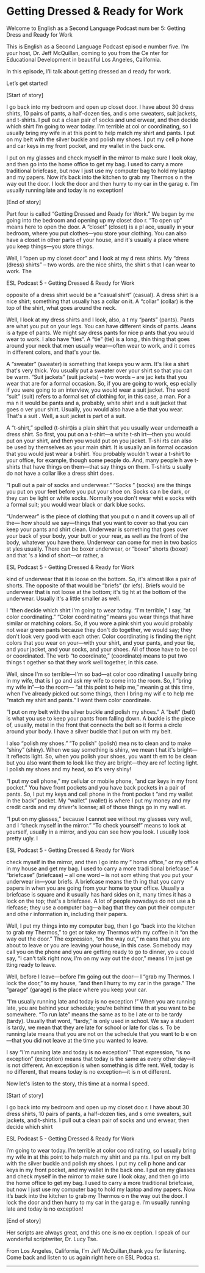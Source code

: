 # Getting Dressed & Ready for Work

Welcome to English as a Second Language Podcast num ber 5: Getting Dress and Ready for Work

This is English as a Second Language Podcast episod e number five. I’m your host, Dr. Jeff McQuillan, coming to you from the Ce nter for Educational Development in beautiful Los Angeles, California.

In this episode, I’ll talk about getting dressed an d ready for work.

Let’s get started!

[Start of story]

I go back into my bedroom and open up closet door.  I have about 30 dress shirts, 10 pairs of pants, a half-dozen ties, and s ome sweaters, suit jackets, and t-shirts.  I pull out a clean pair of socks and und erwear, and then decide which shirt I’m going to wear today.  I’m terrible at col or coordinating, so I usually bring my wife in at this point to help match my shirt and  pants.  I put on my belt with the silver buckle and polish my shoes.  I put my cell p hone and car keys in my front pocket, and my wallet in the back one.

I put on my glasses and check myself in the mirror to make sure I look okay, and then go into the home office to get my bag.  I used  to carry a more traditional briefcase, but now I just use my computer bag to hold my laptop and my papers. Now it’s back into the kitchen to grab my Thermos o n the way out the door.  I lock the door and then hurry to my car in the garag e.  I’m usually running late and today is no exception!

[End of story]

Part four is called “Getting Dressed and Ready for Work.”  We began by me going into the bedroom and opening up my closet doo r.  “To open up” means here to open the door.  A “closet” (closet) is a pl ace, usually in your bedroom, where you put clothes—you store your clothing.  You  can also have a closet in other parts of your house, and it's usually a place  where you keep things—you store things.

Well, I “open up my closet door” and I look at my d ress shirts.  My “dress (dress) shirts” – two words. are the nice shirts, the shirt s that I can wear to work.  The

ESL Podcast 5 - Getting Dressed & Ready for Work

opposite of a dress shirt would be a “casual shirt”  (casual).  A dress shirt is a nice shirt; something that usually has a collar on it.  A “collar” (collar) is the top of the shirt, what goes around the neck.

Well, I look at my dress shirts and I look, also, a t my “pants” (pants). Pants are what you put on your legs.  You can have different kinds of pants.  Jeans is a type of pants.  We might say dress pants for nice p ants that you would wear to work.  I also have “ties”.  A “tie” (tie) is a long , thin thing that goes around your neck that men usually wear—often wear to work, and it comes in different colors, and that's your tie.

A “sweater” (sweater) is something that keeps you w arm.  It's like a shirt that's very thick.  You usually put a sweater over your shirt so that you can be warm. “Suit jackets” (suit jackets) – two words – are jac kets that you wear that are for a formal occasion.  So, if you are going to work, esp ecially if you were going to an interview, you would wear a suit jacket.  The word “suit” (suit) refers to a formal set of clothing for, in this case, a man.  For a ma n it would be pants and a, probably, white shirt and a suit jacket that goes o ver your shirt.  Usually, you would also have a tie that you wear.  That's a suit .  Well, a suit jacket is part of a suit.

A “t-shirt,” spelled (t-shirt)is a plain shirt that  you usually wear underneath a dress shirt.  So first, you put on a t-shirt—a white t-sh irt—then you would put on your shirt, and then you would put on you jacket.  T-shi rts can also be used by themselves as your main shirt.  It is usually an in formal occasion that you would just wear a t-shirt.  You probably wouldn't wear a t-shirt to your office, for example, though some people do.  And, many people h ave t-shirts that have things on them—that say things on them.  T-shirts u sually do not have a collar like a dress shirt does.

“I pull out a pair of socks and underwear.”  “Socks ” (socks) are the things you put on your feet before you put your shoe on.  Socks ca n be dark, or they can be light or white socks.  Normally you don't wear whit e socks with a formal suit; you would wear black or dark blue socks.

“Underwear” is the piece of clothing that you put o n and it covers up all of the— how should we say—things that you want to cover so that you can keep your pants and shirt clean.  Underwear is something that  goes over your back of your body, your butt or your rear, as well as the front of the body, whatever you have there.  Underwear can come for men in two basics st yles usually.  There can be boxer underwear, or “boxer” shorts (boxer) and that 's a kind of short—or rather, a

ESL Podcast 5 - Getting Dressed & Ready for Work

kind of underwear that it is loose on the bottom.  So, it's almost like a pair of shorts.  The opposite of that would be “briefs” (br iefs).  Briefs would be underwear that is not loose at the bottom; it's tig ht at the bottom of the underwear.  Usually it's a little smaller as well.

I “then decide which shirt I'm going to wear today.   “I'm terrible,” I say, “at color coordinating.”  “Color coordinating” means you wear  things that have similar or matching colors.  So, if you wore a pink shirt you would probably not wear green pants because they don't do together, we would say;  they don't look very good with each other.  Color coordinating is finding the  right colors that you wear on your—with your shirt, and your pants, and your tie,  and your jacket, and your socks, and your shoes.  All of those have to be col or coordinated.  The verb “to coordinate,” (coordinate) means to put two things t ogether so that they work well together, in this case.

Well, since I'm so terrible—I'm so bad—at color coo rdinating I usually bring in my wife, that is I go and ask my wife to come into the  room.  So, I “bring my wife in”—to the room— “at this point to help me,” meanin g at this time, when I've already picked out some things, then I bring my wif e to help me “match my shirt and pants.”  I want them color coordinate.

“I put on my belt with the silver buckle and polish  my shoes.”  A “belt” (belt) is what you use to keep your pants from falling down.  A buckle is the piece of, usually, metal in the front that connects the belt so it forms a circle around your body.  I have a silver buckle that I put on with my  belt.

I also “polish my shoes.”  “To polish” (polish) mea ns to clean and to make “shiny” (shiny).  When we say something is shiny, we mean t hat it's bright—it reflects light.  So, when you polish your shoes, you want th em to be clean but you also want them to look like they are bright—they are ref lecting light.  I polish my shoes and my head, so it's very shiny!

“I put my cell phone,” my cellular or mobile phone,  “and car keys in my front pocket.”  You have front pockets and you have back pockets in a pair of pants. So, I put my keys and cell phone in the front pocke t “and my wallet in the back” pocket.  My “wallet” (wallet) is where I put my money and my credit cards and my driver's license; all of those things go in my wall et.

“I put on my glasses,” because I cannot see without  my glasses very well, and I “check myself in the mirror.”  “To check yourself” means to look at yourself, usually in a mirror, and you can see how you look.  I usually look pretty ugly.  I

ESL Podcast 5 - Getting Dressed & Ready for Work

check myself in the mirror, and then I go into my “ home office,” or my office in my house and get my bag.  I used to carry a more tradi tional briefcase.”  A “briefcase” (briefcase) – all one word – is not som ething that you put your underwear in—your briefs.  A briefcase means the th ing that you carry papers in when you are going from your home to your office.  Usually a briefcase is square and it usually has hard sides on it, many times it has a lock on the top; that's a briefcase.  A lot of people nowadays do not use a b riefcase; they use a computer bag—a bag that they can put their computer and othe r information in, including their papers.

Well, I put my things into my computer bag, then I go “back into the kitchen to grab my Thermos,” to get or take my Thermos with my  coffee in it “on the way out the door.”  The expression, “on the way out,” m eans that you are about to leave or you are leaving your house, in this case.  Somebody may call you on the phone and you are getting ready to go to dinner, yo u could say, “I can't talk right now, I'm on my way out the door,” means I'm just ge tting ready to leave.

Well, before I leave—before I'm going out the door— I “grab my Thermos.  I lock the door,” to my house, “and then I hurry to my car  in the garage.”  The “garage” (garage) is the place where you keep your car.

“I'm usually running late and today is no exception !”  When you are running late, you are behind your schedule; you're behind time th at you want to be somewhere.  “To run late” means the same as to be l ate or to be tardy (tardy). Usually that word, “tardy,” is only used in school.   We say a student is tardy, we mean that they are late for school or late for clas s.  To be running late means that you are not on the schedule that you want to b e on—that you did not leave at the time you wanted to leave.

I say “I'm running late and today is no exception!”   That expression, “is no exception” (exception) means that today is the same  as every other day—it is not different.  An exception is when something is diffe rent.  Well, today is no different, that means today is no exception—it is n ot different.

Now let's listen to the story, this time at a norma l speed.

[Start of story]

I go back into my bedroom and open up my closet doo r.  I have about 30 dress shirts, 10 pairs of pants, a half-dozen ties, and s ome sweaters, suit jackets, and t-shirts.  I pull out a clean pair of socks and und erwear, then decide which shirt

ESL Podcast 5 - Getting Dressed & Ready for Work

I’m going to wear today.  I’m terrible at color coo rdinating, so I usually bring my wife in at this point to help match my shirt and pa nts.  I put on my belt with the silver buckle and polish my shoes.  I put my cell p hone and car keys in my front pocket, and my wallet in the back one. I put on my glasses and check myself in the mirror to make sure I look okay, and then go into the home office to get my bag.  I used  to carry a more traditional briefcase, but now I just use my computer bag to hold my laptop and my papers. Now it’s back into the kitchen to grab my Thermos o n the way out the door.  I lock the door and then hurry to my car in the garag e.  I’m usually running late and today is no exception!

[End of story]

Her scripts are always great, and this one is no ex ception. I speak of our wonderful scriptwriter, Dr. Lucy Tse.

From Los Angeles, California, I’m Jeff McQuillan,thank you for listening. Come back and listen to us again right here on ESL Podca st.

______



